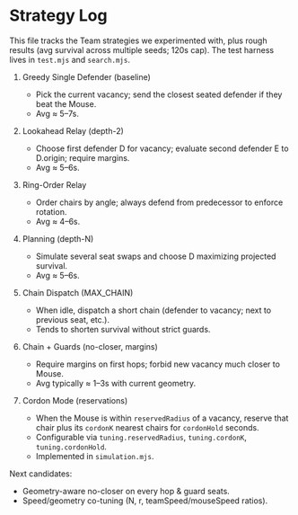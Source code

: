 # Strategy Log

This file tracks the Team strategies we experimented with, plus rough results (avg survival across multiple seeds; 120s cap). The test harness lives in `test.mjs` and `search.mjs`.

1. Greedy Single Defender (baseline)
   - Pick the current vacancy; send the closest seated defender if they beat the Mouse.
   - Avg ≈ 5–7s.

2. Lookahead Relay (depth-2)
   - Choose first defender D for vacancy; evaluate second defender E to D.origin; require margins.
   - Avg ≈ 5–6s.

3. Ring-Order Relay
   - Order chairs by angle; always defend from predecessor to enforce rotation.
   - Avg ≈ 4–6s.

4. Planning (depth-N)
   - Simulate several seat swaps and choose D maximizing projected survival.
   - Avg ≈ 5–6s.

5. Chain Dispatch (MAX_CHAIN)
   - When idle, dispatch a short chain (defender to vacancy; next to previous seat, etc.).
   - Tends to shorten survival without strict guards.

6. Chain + Guards (no-closer, margins)
   - Require margins on first hops; forbid new vacancy much closer to Mouse.
   - Avg typically ≈ 1–3s with current geometry.

7. Cordon Mode (reservations)
   - When the Mouse is within `reservedRadius` of a vacancy, reserve that chair plus its `cordonK` nearest chairs for `cordonHold` seconds.
   - Configurable via `tuning.reservedRadius`, `tuning.cordonK`, `tuning.cordonHold`.
   - Implemented in `simulation.mjs`.

Next candidates:

- Geometry-aware no-closer on every hop & guard seats.
- Speed/geometry co-tuning (N, r, teamSpeed/mouseSpeed ratios).
